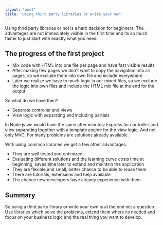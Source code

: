 ```yaml
---
layout: "post"
title: "Using third party libraries or write your own"
---
```


Using third party libraries or not is a hard decision for beginners. The advantages are not immediately visible in the first time and its so much faster to just start with exactly what you need.

<!--more-->

## The progress of the first project

* Mix code with HTML into one file per page and have fast visible results
* After making few pages we don't want to copy the navigation into all pages, so we exclude them into own file and include everywhere
* Later we realize we have to much logic in our mixed files, so we exclude the logic into own files and include the HTML mix file at the end for the output

So what do we have then?

* Separate controller and views
* View logic with separating and including partials

In Node.js we would have the same after minutes: Express for controller and view separating together with a template engine for the view logic. And not only MVC. For many problems are solutions already available.

With using common libraries we get a few other advantages:

* They are well tested and optimized
* Evaluating different solutions and the learning curve costs time at beginning, saves time later to extend and maintain the application
* They are flexible and small, better chance to be able to reuse them
* There are tutorials, extensions and help available
* The chance new developers have already experience with them

## Summary

So using a third party library or write your own is at the end not a question. Use libraries which solve the problems, extend them where its needed and focus on your business logic and the real thing you want to develop.
